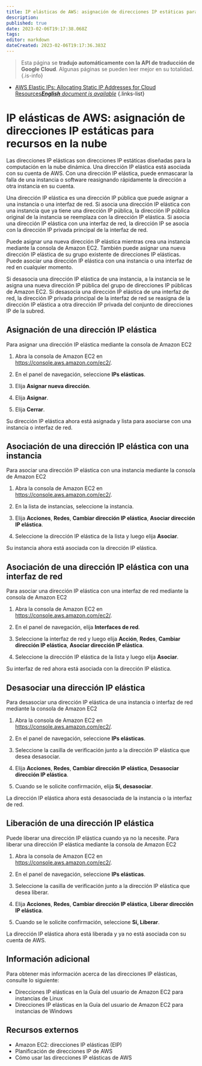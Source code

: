 ```yaml
---
title: IP elásticas de AWS: asignación de direcciones IP estáticas para recursos en la nube
description: 
published: true
date: 2023-02-06T19:17:38.068Z
tags: 
editor: markdown
dateCreated: 2023-02-06T19:17:36.383Z
---
```


> Esta página se **tradujo automáticamente con la API de traducción de Google Cloud**.
Algunas páginas se pueden leer mejor en su totalidad.{.is-info}



- [AWS Elastic IPs: Allocating Static IP Addresses for Cloud Resources***English** document is available*](/en/Knowledge-base/Cloud/aws-elastic-ips-allocating-static-ip-addresses-for-cloud-resources)
{.links-list}


# IP elásticas de AWS: asignación de direcciones IP estáticas para recursos en la nube

Las direcciones IP elásticas son direcciones IP estáticas diseñadas para la computación en la nube dinámica. Una dirección IP elástica está asociada con su cuenta de AWS. Con una dirección IP elástica, puede enmascarar la falla de una instancia o software reasignando rápidamente la dirección a otra instancia en su cuenta.

Una dirección IP elástica es una dirección IP pública que puede asignar a una instancia o una interfaz de red. Si asocia una dirección IP elástica con una instancia que ya tiene una dirección IP pública, la dirección IP pública original de la instancia se reemplaza con la dirección IP elástica. Si asocia una dirección IP elástica con una interfaz de red, la dirección IP se asocia con la dirección IP privada principal de la interfaz de red.

Puede asignar una nueva dirección IP elástica mientras crea una instancia mediante la consola de Amazon EC2. También puede asignar una nueva dirección IP elástica de su grupo existente de direcciones IP elásticas. Puede asociar una dirección IP elástica con una instancia o una interfaz de red en cualquier momento.

Si desasocia una dirección IP elástica de una instancia, a la instancia se le asigna una nueva dirección IP pública del grupo de direcciones IP públicas de Amazon EC2. Si desasocia una dirección IP elástica de una interfaz de red, la dirección IP privada principal de la interfaz de red se reasigna de la dirección IP elástica a otra dirección IP privada del conjunto de direcciones IP de la subred.

## Asignación de una dirección IP elástica

Para asignar una dirección IP elástica mediante la consola de Amazon EC2

1. Abra la consola de Amazon EC2 en https://console.aws.amazon.com/ec2/.

2. En el panel de navegación, seleccione **IPs elásticas**.

3. Elija **Asignar nueva dirección**.

4. Elija **Asignar**.

5. Elija **Cerrar**.

Su dirección IP elástica ahora está asignada y lista para asociarse con una instancia o interfaz de red.

## Asociación de una dirección IP elástica con una instancia

Para asociar una dirección IP elástica con una instancia mediante la consola de Amazon EC2

1. Abra la consola de Amazon EC2 en https://console.aws.amazon.com/ec2/.

2. En la lista de instancias, seleccione la instancia.

3. Elija **Acciones**, **Redes**, **Cambiar dirección IP elástica**, **Asociar dirección IP elástica**.

4. Seleccione la dirección IP elástica de la lista y luego elija **Asociar**.

Su instancia ahora está asociada con la dirección IP elástica.

## Asociación de una dirección IP elástica con una interfaz de red

Para asociar una dirección IP elástica con una interfaz de red mediante la consola de Amazon EC2

1. Abra la consola de Amazon EC2 en https://console.aws.amazon.com/ec2/.

2. En el panel de navegación, elija **Interfaces de red**.

3. Seleccione la interfaz de red y luego elija **Acción**, **Redes**, **Cambiar dirección IP elástica**, **Asociar dirección IP elástica**.

4. Seleccione la dirección IP elástica de la lista y luego elija **Asociar**.

Su interfaz de red ahora está asociada con la dirección IP elástica.

## Desasociar una dirección IP elástica

Para desasociar una dirección IP elástica de una instancia o interfaz de red mediante la consola de Amazon EC2

1. Abra la consola de Amazon EC2 en https://console.aws.amazon.com/ec2/.

2. En el panel de navegación, seleccione **IPs elásticas**.

3. Seleccione la casilla de verificación junto a la dirección IP elástica que desea desasociar.

4. Elija **Acciones**, **Redes**, **Cambiar dirección IP elástica**, **Desasociar dirección IP elástica**.

5. Cuando se le solicite confirmación, elija **Sí, desasociar**.

La dirección IP elástica ahora está desasociada de la instancia o la interfaz de red.

## Liberación de una dirección IP elástica

Puede liberar una dirección IP elástica cuando ya no la necesite. Para liberar una dirección IP elástica mediante la consola de Amazon EC2

1. Abra la consola de Amazon EC2 en https://console.aws.amazon.com/ec2/.

2. En el panel de navegación, seleccione **IPs elásticas**.

3. Seleccione la casilla de verificación junto a la dirección IP elástica que desea liberar.

4. Elija **Acciones**, **Redes**, **Cambiar dirección IP elástica**, **Liberar dirección IP elástica**.

5. Cuando se le solicite confirmación, seleccione **Sí, Liberar**.

La dirección IP elástica ahora está liberada y ya no está asociada con su cuenta de AWS.

## Información adicional

Para obtener más información acerca de las direcciones IP elásticas, consulte lo siguiente:

- Direcciones IP elásticas en la Guía del usuario de Amazon EC2 para instancias de Linux
- Direcciones IP elásticas en la Guía del usuario de Amazon EC2 para instancias de Windows

## Recursos externos

- Amazon EC2: direcciones IP elásticas (EIP)
- Planificación de direcciones IP de AWS
- Cómo usar las direcciones IP elásticas de AWS